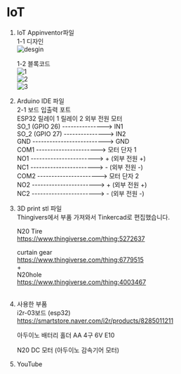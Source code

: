 # IoT
1. IoT Appinventor파일<br/>
   1-1 디자인<br/>![desgin](https://github.com/user-attachments/assets/b884f909-b21b-43f6-b2ec-2f3f2286fbf8)

   
   1-2 블록코드<br/>
   ![1](https://github.com/user-attachments/assets/424fb102-8248-4458-834e-0f3edb25036f)<br/>
   ![2](https://github.com/user-attachments/assets/759c899e-af6f-4dba-b051-ac1f0f969aa2)<br/>
   ![3](https://github.com/user-attachments/assets/2cb0de7c-ec1d-4fde-adbe-f63b04b1d9a7)<br/>


2. Arduino IDE 파일<br/>
   2-1 보드 입출력 포트<br/>
   ESP32                          릴레이 1                     릴레이 2                  외부 전원         모터<br/>
   SO_1 (GPIO 26) ---------------> IN1<br/>
   SO_2 (GPIO 27) ---------------> IN2<br/>
   GND --------------------------> GND<br/>
                                   COM1 ----------------------> 모터 단자 1<br/>
                                   NO1 -----------------------> + (외부 전원 +)<br/>
                                   NC1 -----------------------> - (외부 전원 -)<br/>
                                   COM2 ----------------------> 모터 단자 2<br/>
                                   NO2 -----------------------> + (외부 전원 +)<br/>
                                   NC2 -----------------------> - (외부 전원 -)<br/>

   
4. 3D print stl 파일<br/>
   Thingivers에서 부품 가져와서 Tinkercad로 편집했습니다.
   
   N20 Tire<br/>
   https://www.thingiverse.com/thing:5272637

   curtain gear<br/>
   https://www.thingiverse.com/thing:6779515<br/>
   +<br/>
   N20hole<br/>
   https://www.thingiverse.com/thing:4003467<br/>
   <br/>
6. 사용한 부품<br/>
   i2r-03보드 (esp32)<br/>
   https://smartstore.naver.com/i2r/products/8285011211

   아두이노 배터리 홀더 AA 4구 6V E10

   N20 DC 모터 (아두이노 감속기어 모터)

7. YouTube<br/>
   
